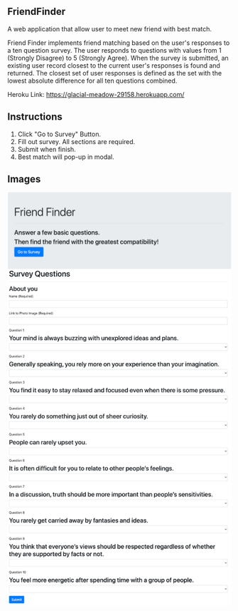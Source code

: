 ## FriendFinder

A web application that allow user to meet new friend with best match.

Friend Finder implements friend matching based on the user's responses to a ten question survey. The user responds to questions with values from 1 (Strongly Disagree) to 5 (Strongly Agree). When the survey is submitted, an existing user record closest to the current user's responses is found and returned. The closest set of user responses is defined as the set with the lowest absolute difference for all ten questions combined.

Heroku Link: https://glacial-meadow-29158.herokuapp.com/

## Instructions
1) Click "Go to Survey" Button.
2) Fill out survey. All sections are required.
3) Submit when finish.
4) Best match will pop-up in modal.

## Images
![](Images/Landing.png)
![](Images/Survey.png)

